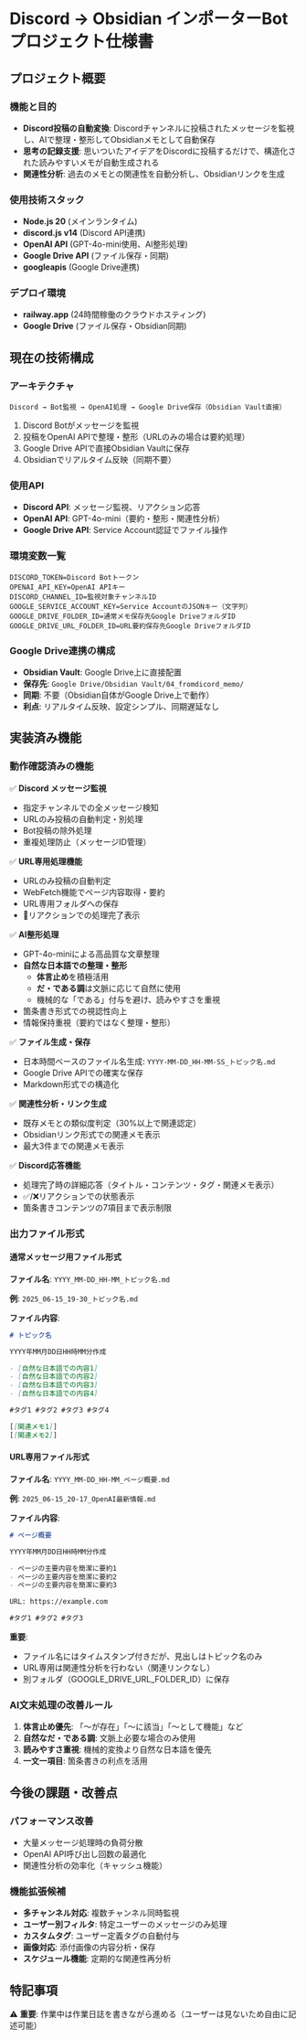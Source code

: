 # Discord → Obsidian インポーターBot プロジェクト仕様書

## プロジェクト概要

### 機能と目的
- **Discord投稿の自動変換**: Discordチャンネルに投稿されたメッセージを監視し、AIで整理・整形してObsidianメモとして自動保存
- **思考の記録支援**: 思いついたアイデアをDiscordに投稿するだけで、構造化された読みやすいメモが自動生成される
- **関連性分析**: 過去のメモとの関連性を自動分析し、Obsidianリンクを生成

### 使用技術スタック
- **Node.js 20** (メインランタイム)
- **discord.js v14** (Discord API連携)
- **OpenAI API** (GPT-4o-mini使用、AI整形処理)
- **Google Drive API** (ファイル保存・同期)
- **googleapis** (Google Drive連携)

### デプロイ環境
- **railway.app** (24時間稼働のクラウドホスティング)
- **Google Drive** (ファイル保存・Obsidian同期)

## 現在の技術構成

### アーキテクチャ
```
Discord → Bot監視 → OpenAI処理 → Google Drive保存（Obsidian Vault直接）
```

1. Discord Botがメッセージを監視
2. 投稿をOpenAI APIで整理・整形（URLのみの場合は要約処理）
3. Google Drive APIで直接Obsidian Vaultに保存
4. Obsidianでリアルタイム反映（同期不要）

### 使用API
- **Discord API**: メッセージ監視、リアクション応答
- **OpenAI API**: GPT-4o-mini（要約・整形・関連性分析）
- **Google Drive API**: Service Account認証でファイル操作

### 環境変数一覧
```
DISCORD_TOKEN=Discord Botトークン
OPENAI_API_KEY=OpenAI APIキー  
DISCORD_CHANNEL_ID=監視対象チャンネルID
GOOGLE_SERVICE_ACCOUNT_KEY=Service AccountのJSONキー（文字列）
GOOGLE_DRIVE_FOLDER_ID=通常メモ保存先Google DriveフォルダID
GOOGLE_DRIVE_URL_FOLDER_ID=URL要約保存先Google DriveフォルダID
```

### Google Drive連携の構成
- **Obsidian Vault**: Google Drive上に直接配置
- **保存先**: `Google Drive/Obsidian Vault/04_fromdicord_memo/`
- **同期**: 不要（Obsidian自体がGoogle Drive上で動作）
- **利点**: リアルタイム反映、設定シンプル、同期遅延なし

## 実装済み機能

### 動作確認済みの機能
✅ **Discord メッセージ監視**
- 指定チャンネルでの全メッセージ検知
- URLのみ投稿の自動判定・別処理
- Bot投稿の除外処理
- 重複処理防止（メッセージID管理）

✅ **URL専用処理機能**
- URLのみ投稿の自動判定
- WebFetch機能でページ内容取得・要約
- URL専用フォルダへの保存
- 🔗リアクションでの処理完了表示

✅ **AI整形処理**
- GPT-4o-miniによる高品質な文章整理
- **自然な日本語での整理・整形**
  - **体言止め**を積極活用
  - **だ・である調**は文脈に応じて自然に使用
  - 機械的な「である」付与を避け、読みやすさを重視
- 箇条書き形式での視認性向上
- 情報保持重視（要約ではなく整理・整形）

✅ **ファイル生成・保存**
- 日本時間ベースのファイル名生成: `YYYY-MM-DD_HH-MM-SS_トピック名.md`
- Google Drive APIでの確実な保存
- Markdown形式での構造化

✅ **関連性分析・リンク生成**
- 既存メモとの類似度判定（30%以上で関連認定）
- Obsidianリンク形式での関連メモ表示
- 最大3件までの関連メモ表示

✅ **Discord応答機能**
- 処理完了時の詳細応答（タイトル・コンテンツ・タグ・関連メモ表示）
- ✅/❌リアクションでの状態表示
- 箇条書きコンテンツの7項目まで表示制限

### 出力ファイル形式

#### 通常メッセージ用ファイル形式
**ファイル名**: `YYYY_MM-DD_HH-MM_トピック名.md`

**例**: `2025_06-15_19-30_トピック名.md`

**ファイル内容**:
```markdown
# トピック名

YYYY年MM月DD日HH時MM分作成

- [自然な日本語での内容1]
- [自然な日本語での内容2]
- [自然な日本語での内容3]
- [自然な日本語での内容4]

#タグ1 #タグ2 #タグ3 #タグ4

[[関連メモ1]]
[[関連メモ2]]
```

#### URL専用ファイル形式
**ファイル名**: `YYYY_MM-DD_HH-MM_ページ概要.md`

**例**: `2025_06-15_20-17_OpenAI最新情報.md`

**ファイル内容**:
```markdown
# ページ概要

YYYY年MM月DD日HH時MM分作成

- ページの主要内容を簡潔に要約1
- ページの主要内容を簡潔に要約2
- ページの主要内容を簡潔に要約3

URL: https://example.com

#タグ1 #タグ2 #タグ3
```

**重要**: 
- ファイル名にはタイムスタンプ付きだが、見出しはトピック名のみ
- URL専用は関連性分析を行わない（関連リンクなし）
- 別フォルダ（GOOGLE_DRIVE_URL_FOLDER_ID）に保存

### AI文末処理の改善ルール
1. **体言止め優先**: 「〜が存在」「〜に該当」「〜として機能」など
2. **自然なだ・である調**: 文脈上必要な場合のみ使用
3. **読みやすさ重視**: 機械的変換より自然な日本語を優先
4. **一文一項目**: 箇条書きの利点を活用

## 今後の課題・改善点

### パフォーマンス改善
- 大量メッセージ処理時の負荷分散
- OpenAI API呼び出し回数の最適化
- 関連性分析の効率化（キャッシュ機能）

### 機能拡張候補
- **多チャンネル対応**: 複数チャンネル同時監視
- **ユーザー別フィルタ**: 特定ユーザーのメッセージのみ処理
- **カスタムタグ**: ユーザー定義タグの自動付与
- **画像対応**: 添付画像の内容分析・保存
- **スケジュール機能**: 定期的な関連性再分析

## 特記事項
⚠️ **重要**: 作業中は作業日誌を書きながら進める（ユーザーは見ないため自由に記述可能）